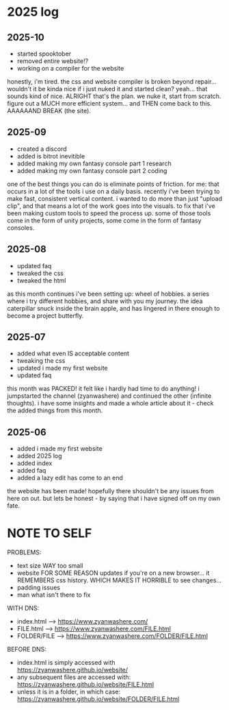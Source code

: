 # 2025 log



## 2025-10
- started spooktober
- removed entire website!?
- working on a compiler for the website

honestly, i'm tired. the css and website compiler is broken beyond repair... wouldn't it be kinda nice if i just nuked it and started clean? yeah... that sounds kind of nice. ALRIGHT that's the plan. we nuke it, start from scratch. figure out a MUCH more efficient system... and THEN come back to this. AAAAAAND BREAK (the site).


## 2025-09
- created a discord
- added is bitrot inevitible
- added making my own fantasy console part 1 research
- added making my own fantasy console part 2 coding

one of the best things you can do is eliminate points of friction. for me: that occurs in a lot of the tools i use on a daily basis. recently i've been trying to make fast, consistent vertical content. i wanted to do more than just "upload clip", and that means a lot of the work goes into the visuals. to fix that i've been making custom tools to speed the process up. some of those tools come in the form of unity projects, some come in the form of fantasy consoles.

## 2025-08
- updated faq
- tweaked the css
- tweaked the html

as this month continues i've been setting up: wheel of hobbies. a series where i try different hobbies, and share with you my journey. the idea caterpillar snuck inside the brain apple, and has lingered in there enough to become a project butterfly.

## 2025-07
- added what even IS acceptable content
- tweaking the css
- updated i made my first website
- updated faq

this month was PACKED! it felt like i hardly had time to do anything! i jumpstarted the channel (zyanwashere) and continued the other (infinite thoughts). i have some insights and made a whole article about it - check the added things from this month.

## 2025-06
- added i made my first website
- added 2025 log
- added index
- added faq
- added a lazy edit has come to an end

the website has been made! hopefully there shouldn't be any issues from here on out. but lets be honest - by saying that i have signed off on my own fate.

# NOTE TO SELF


PROBLEMS:
- text size WAY too small
- website FOR SOME REASON updates if you're on a new browser... it REMEMBERS css history. WHICH MAKES IT HORRIBLE to see changes...
- padding issues
- man what isn't there to fix




WITH DNS:
- index.html --> https://www.zyanwashere.com/
- FILE.html --> https://www.zyanwashere.com/FILE.html
- FOLDER/FILE --> https://www.zyanwashere.com/FOLDER/FILE.html

BEFORE DNS:
- index.html is simply accessed with https://zyanwashere.github.io/website/
- any subsequent files are accessed with: https://zyanwashere.github.io/website/FILE.html
- unless it is in a folder, in which case: https://zyanwashere.github.io/website/FOLDER/FILE.html



